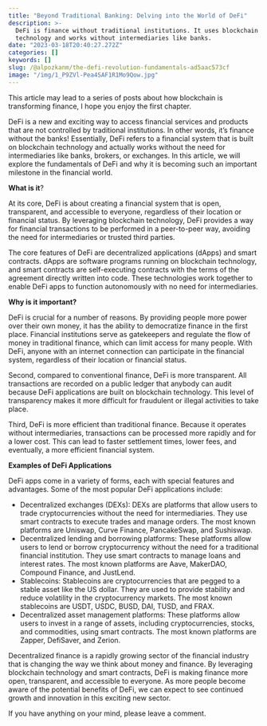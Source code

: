 ```yaml
---
title: "Beyond Traditional Banking: Delving into the World of DeFi"
description: >-
  DeFi is finance without traditional institutions. It uses blockchain
  technology and works without intermediaries like banks.
date: "2023-03-18T20:40:27.272Z"
categories: []
keywords: []
slug: /@alpozkanm/the-defi-revolution-fundamentals-ad5aac573cf
image: "/img/1_P9ZVl-Pea4SAF1R1Mo9Qow.jpg"
---
```


This article may lead to a series of posts about how blockchain is transforming finance, I hope you enjoy the first chapter.

DeFi is a new and exciting way to access financial services and products that are not controlled by traditional institutions. In other words, it’s finance without the banks! Essentially, DeFi refers to a financial system that is built on blockchain technology and actually works without the need for intermediaries like banks, brokers, or exchanges. In this article, we will explore the fundamentals of DeFi and why it is becoming such an important milestone in the financial world.

**What is it**?

At its core, DeFi is about creating a financial system that is open, transparent, and accessible to everyone, regardless of their location or financial status. By leveraging blockchain technology, DeFi provides a way for financial transactions to be performed in a peer-to-peer way, avoiding the need for intermediaries or trusted third parties.

The core features of DeFi are decentralized applications (dApps) and smart contracts. dApps are software programs running on blockchain technology, and smart contracts are self-executing contracts with the terms of the agreement directly written into code. These technologies work together to enable DeFi apps to function autonomously with no need for intermediaries.

**Why is it important?**

DeFi is crucial for a number of reasons. By providing people more power over their own money, it has the ability to democratize finance in the first place. Financial institutions serve as gatekeepers and regulate the flow of money in traditional finance, which can limit access for many people. With DeFi, anyone with an internet connection can participate in the financial system, regardless of their location or financial status.

Second, compared to conventional finance, DeFi is more transparent. All transactions are recorded on a public ledger that anybody can audit because DeFi applications are built on blockchain technology. This level of transparency makes it more difficult for fraudulent or illegal activities to take place.

Third, DeFi is more efficient than traditional finance. Because it operates without intermediaries, transactions can be processed more rapidly and for a lower cost. This can lead to faster settlement times, lower fees, and eventually, a more efficient financial system.

**Examples of DeFi Applications**

DeFi apps come in a variety of forms, each with special features and advantages. Some of the most popular DeFi applications include:

- Decentralized exchanges (DEXs): DEXs are platforms that allow users to trade cryptocurrencies without the need for intermediaries. They use smart contracts to execute trades and manage orders. The most known platforms are Uniswap, Curve Finance, PancakeSwap, and Sushiswap.
- Decentralized lending and borrowing platforms: These platforms allow users to lend or borrow cryptocurrency without the need for a traditional financial institution. They use smart contracts to manage loans and interest rates. The most known platforms are Aave, MakerDAO, Compound Finance, and JustLend.
- Stablecoins: Stablecoins are cryptocurrencies that are pegged to a stable asset like the US dollar. They are used to provide stability and reduce volatility in the cryptocurrency markets. The most known stablecoins are USDT, USDC, BUSD, DAI, TUSD, and FRAX.
- Decentralized asset management platforms: These platforms allow users to invest in a range of assets, including cryptocurrencies, stocks, and commodities, using smart contracts. The most known platforms are Zapper, DefiSaver, and Zerion.

Decentralized finance is a rapidly growing sector of the financial industry that is changing the way we think about money and finance. By leveraging blockchain technology and smart contracts, DeFi is making finance more open, transparent, and accessible to everyone. As more people become aware of the potential benefits of DeFi, we can expect to see continued growth and innovation in this exciting new sector.

If you have anything on your mind, please leave a comment.
